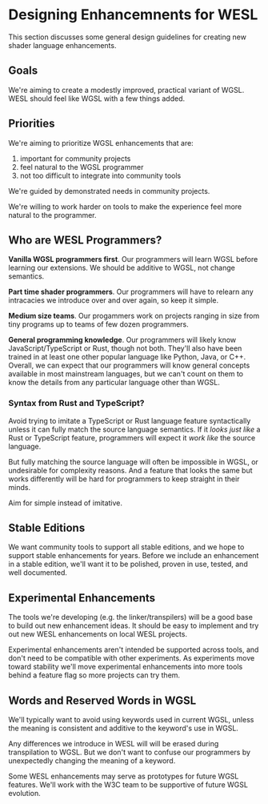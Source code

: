 # Designing Enhancemnents for WESL

This section discusses some general design guidelines for creating new shader language enhancements.

## Goals

We're aiming to create a modestly improved, practical variant of WGSL.
WESL should feel like WGSL with a few things added.

## Priorities

We're aiming to prioritize WGSL enhancements that are:

1) important for community projects
2) feel natural to the WGSL programmer
3) not too difficult to integrate into community tools

We're guided by demonstrated needs in community projects.

We're willing to work harder on tools to make the experience feel more natural
to the programmer.

## Who are WESL Programmers?

**Vanilla WGSL programmers first**.
Our programmers will learn WGSL before learning our extensions.
We should be additive to WGSL, not change semantics.

**Part time shader programmers**. Our programmers will have to relearn any intracacies we introduce over and over again, so keep it simple.

**Medium size teams**. Our progammers work on projects ranging in size from tiny programs
up to teams of few dozen programmers.

**General programming knowledge**.
Our programmers will likely know
JavaScript/TypeScript or Rust,
though not both. They'll also have been trained in at least one
other popular language like Python, Java, or C++.
Overall, we can expect that our programmers will know general 
concepts available in most mainstream languages,
but we can't count on them to know the details from any particular language
other than WGSL.

### Syntax from Rust and TypeScript?

Avoid trying to imitate a TypeScript or Rust language feature syntactically
unless it can fully match the source language semantics.
If it _looks just like_ a Rust or TypeScript feature, programmers will expect it
_work like_ the source language.

But fully matching the source language will often be impossible
in WGSL, or undesirable for complexity reasons.
And a feature that looks the same but works differently will be hard
for programmers to keep straight in their minds.

Aim for simple instead of imitative.

## Stable Editions

We want community tools to support all stable editions, and we hope to support
stable enhancements for years.
Before we include an enhancement in a stable edition,
we'll want it to be
polished, proven in use, tested, and well documented.

## Experimental Enhancements

The tools we're developing (e.g. the linker/transpilers)
will be a good base to build out new enhancement ideas.
It should be easy to implement and try out new WESL enhancements on
local WESL projects.

Experimental enhancements aren't intended be supported across tools,
and don't need to be compatible with other experiments.
As experiments move toward stability
we'll move experimental enhancements into more tools behind a feature flag
so more projects can try them.

## Words and Reserved Words in WGSL

We'll typically want to avoid using keywords used in current WGSL, unless
the meaning is consistent and additive to the keyword's use in WGSL.

Any differences we introduce in WESL will
will be erased during transpilation to WGSL.
But we don't want to confuse our programmers by
unexpectedly changing the meaning of a keyword.

Some WESL enhancements may serve as prototypes for future
WGSL features. We'll work with the W3C team
to be supportive of future WGSL evolution.
